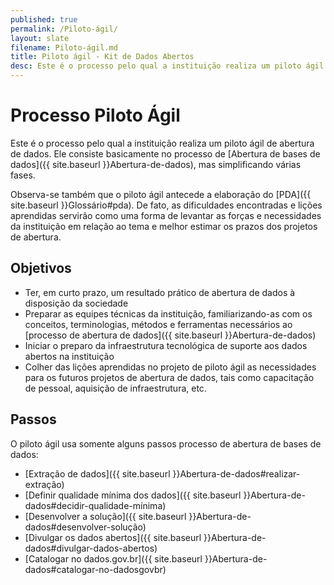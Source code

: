 ```yaml
---
published: true
permalink: /Piloto-ágil/
layout: slate
filename: Piloto-ágil.md
title: Piloto ágil - Kit de Dados Abertos
desc: Este é o processo pelo qual a instituição realiza um piloto ágil de abertura de dados.
---
```


Processo Piloto Ágil
====

Este é o processo pelo qual a instituição realiza um piloto ágil de abertura
de dados. Ele consiste basicamente no processo de
[Abertura de bases de dados]({{ site.baseurl }}Abertura-de-dados), 
mas simplificando várias fases.

Observa-se também que o piloto ágil antecede a elaboração do
[PDA]({{ site.baseurl }}Glossário#pda). De fato, as dificuldades encontradas e lições
aprendidas servirão como uma forma de levantar as forças e necessidades da
instituição em relação ao tema e melhor estimar os prazos dos projetos de
abertura.

## Objetivos

* Ter, em curto prazo, um resultado prático de abertura de dados à disposição
  da sociedade
* Preparar as equipes técnicas da instituição, familiarizando-as com os
  conceitos, terminologias, métodos e ferramentas necessários ao 
  [processo de abertura de dados]({{ site.baseurl }}Abertura-de-dados)
* Iniciar o preparo da infraestrutura tecnológica de suporte aos dados abertos
  na instituição
* Colher das lições aprendidas no projeto de piloto ágil as necessidades para
  os futuros projetos de abertura de dados, tais como capacitação de pessoal,
  aquisição de infraestrutura, etc.

## Passos

O piloto ágil usa somente alguns passos processo de abertura de bases de dados:

* [Extração de dados]({{ site.baseurl }}Abertura-de-dados#realizar-extração)
* [Definir qualidade mínima dos dados]({{ site.baseurl }}Abertura-de-dados#decidir-qualidade-mínima)
* [Desenvolver a solução]({{ site.baseurl }}Abertura-de-dados#desenvolver-solução)
* [Divulgar os dados abertos]({{ site.baseurl }}Abertura-de-dados#divulgar-dados-abertos)
* [Catalogar no dados.gov.br]({{ site.baseurl }}Abertura-de-dados#catalogar-no-dadosgovbr)

